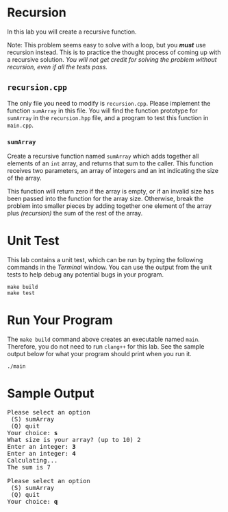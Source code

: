 # Recursion
In this lab you will create a recursive function.

Note: This problem seems easy to solve with a loop, but you ***must*** use recursion instead. This is to practice the thought process of coming up with a recursive solution. *You will not get credit for solving the problem without recursion, even if all the tests pass.*

## `recursion.cpp`
The only file you need to modify is `recursion.cpp`. Please implement the function `sumArray` in this file. You will find the function prototype for `sumArray` in the `recursion.hpp` file, and a program to test this function in `main.cpp`.

### `sumArray`
Create a recursive function named `sumArray` which adds together all elements of an `int` array, and returns that sum to the caller. This function receives two parameters, an array of integers and an int indicating the size of the array.

This function will return zero if the array is empty, or if an invalid size has been passed into the function for the array size. Otherwise, break the problem into smaller pieces by adding together one element of the array plus *(recursion)* the sum of the rest of the array.

# Unit Test
This lab contains a unit test, which can be run by typing the following commands in the *Terminal* window. You can use the output from the unit tests to help debug any potential bugs in your program.
```
make build
make test
```

# Run Your Program
The `make build` command above creates an executable named `main`. Therefore, you do not need to run `clang++` for this lab. See the sample output below for what your program should print when you run it.
```
./main
```

# Sample Output
<pre>
Please select an option
 (S) sumArray
 (Q) quit
Your choice: <b>s</b>
What size is your array? (up to 10) 2
Enter an integer: <b>3</b>
Enter an integer: <b>4</b>
Calculating...
The sum is 7

Please select an option
 (S) sumArray
 (Q) quit
Your choice: <b>q</b>
</pre>
